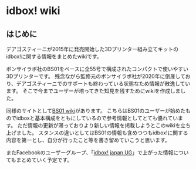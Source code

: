 # idbox! wiki

## はじめに
デアゴスティーニが2015年に発売開始した3Dプリンター組み立てキットのidbox!に関する情報をまとめたwikiです。

ボンサイラボ社のBS01をベースに全55号で構成されたコンパクトで使いやすい3Dプリンターです。
残念ながら監修元のボンサイラボ社が2020年に倒産しており、デアゴスティーニでのサポートも終わっている状態なため情報が散逸しています。
そこで今までユーザーが培ってきた知見を残すためにwikiを作成しました。

同様のサイトとして[BS01 wiki](https://3dp.8bitmania.net/index.php/%E3%83%A1%E3%82%A4%E3%83%B3%E3%83%9A%E3%83%BC%E3%82%B8)があります。
こちらはBS01のユーザーが始めたものでidboxと基本構成をともにしているので参考情報としてとても優れています。
ただ情報の更新が滞っておりより新しい情報を掲載しようとこのwikiを立ち上げました。
スタンスの違いとしてはBS01の情報も含めつつもidbox!に関する内容を第一とし、自分が行ったこと等を書き留めていこうと思います。

またFacebookのユーザーグループ、「[idbox! japan UG](https://www.facebook.com/groups/idboxjpug)」で上がった情報についてもまとめていく予定です。